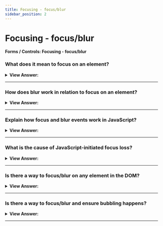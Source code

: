 ```yaml
---
title: Focusing - focus/blur
sidebar_position: 2
---
```


# Focusing - focus/blur

**Forms / Controls: Focusing - focus/blur**

<head>
  <title>Focusing - focus/blur - JavaScript Interview Questions & Answers</title>
  <meta charSet="utf-8" />
</head>

### What does it mean to focus on an element?

<details>
  <summary><strong>View Answer:</strong></summary>
  <div>
  <div><strong>Interview Response:</strong> An element receives the focus when the user either clicks on it or uses the Tab key on the keyboard. There is also an autofocus HTML attribute that puts the focus onto an element by default when a page loads and other means of getting the focus. Focusing on an element generally means: “prepare to accept the data here”, so that is the moment when we can run the code to initialize the required functionality.
    </div>
  </div>
</details>

---

### How does blur work in relation to focus on an element?

<details>
  <summary><strong>View Answer:</strong></summary>
  <div>
  <div><strong>Interview Response:</strong> The moment of losing the focus results in a blur. That is when a user clicks somewhere else or presses Tab to go to the next form field, or there are other means as well. Losing the focus generally means: “the data has been entered”, so we can run the code to check it or even to save it to the server and so on.
    </div>
  </div>
</details>

---

### Explain how focus and blur events work in JavaScript?

<details>
  <summary><strong>View Answer:</strong></summary>
  <div>
  <div><strong>Interview Response:</strong> The focus event is called on focusing, and blur when the element loses the focus. A common approach is a blur handler checking if a field has been entered correctly after the focus event. You can use the focus handler to hide validation error. Modern HTML allows us to do many validations using input attributes: required, pattern and so on. And sometimes they are just what we need. JavaScript can be used when we want more flexibility. Also we could automatically send the changed value to the server if it’s correct.
    </div><br />
  <div><strong className="codeExample">Code Example:</strong><br /><br />

  <div></div>

```html
<style>
  .invalid {
    border-color: red;
  }
  #error {
    color: red;
  }
</style>

Your email please: <input type="email" id="input" />

<div id="error"></div>

<script>
  input.onblur = function () {
    if (!input.value.includes('@')) {
      // not email
      input.classList.add('invalid');
      error.innerHTML = 'Please enter a correct email.';
    }
  };

  input.onfocus = function () {
    if (this.classList.contains('invalid')) {
      // remove the "error" indication, because the user wants to re-enter something
      this.classList.remove('invalid');
      error.innerHTML = '';
    }
  };
</script>
```

  </div>
  </div>
</details>

---

### What is the cause of JavaScript-initiated focus loss?

<details>
  <summary><strong>View Answer:</strong></summary>
  <div>
  <div><strong>Interview Response:</strong> A focus loss can occur for many reasons. One of them is when the visitor clicks somewhere else. But also, JavaScript itself may cause it. An alert moves focus to itself, so it causes the focus loss at the element (blur event), and when the alert is dismissed, the focus comes back (focus event). If an element is removed from DOM, then it also causes the focus loss. If it is reinserted later, then the focus does not return. These features sometimes cause focus/blur handlers to misbehave – to trigger when they are not needed. The best recipe is to be careful when using these events. If we want to track user-initiated focus-loss, then we should avoid causing it ourselves.
    </div>
  </div>
</details>

---

### Is there a way to focus/blur on any element in the DOM?

<details>
  <summary><strong>View Answer:</strong></summary>
  <div>
  <div><strong>Interview Response:</strong> Any element becomes focusable if it has tabindex. The value of the attribute is the order number of the element when Tab (or something like that) is used to switch between them.</div><br />
  <div><strong>Technical Response:</strong> By default, many elements do not support focusing. The list varies a bit between browsers, but one thing is always correct: focus/blur support is guaranteed for elements that a visitor can interact with: &#8249;button&#8250;, &#8249;input&#8250;, &#8249;select&#8250;, &#8249;a&#8250; and so on. On the other hand, elements that exist to format something, such as &#8249;div&#8250;, &#8249;span&#8250;, &#8249;table&#8250; – are un-focusable by default. The method `elem.focus()` doesn’t work on them, and focus/blur events are never triggered. Any element becomes focusable if it has tabindex. The value of the attribute is the order number of the element when Tab (or something like that) is used to switch between them.
  </div><br />
  <div><strong className="codeExample">Code Example:</strong><br /><br />

  <div></div>

```html
<!-- Click the first item and press Tab. -->
<ul>
  <li tabindex="1">One</li>
  <li tabindex="0">Zero</li>
  <li tabindex="2">Two</li>
  <li tabindex="-1">Minus one</li>
</ul>

<style>
  li {
    cursor: pointer;
  }
  :focus {
    outline: 1px dashed green;
  }
</style>
```

  </div>
  </div>
</details>

---

### Is there a way to focus/blur and ensure bubbling happens?

<details>
  <summary><strong>View Answer:</strong></summary>
  <div>
  <div><strong>Interview Response:</strong> Yes, there are two approaches we can use to ensure bubbling. First, there is a funny historical feature: focus/blur do not bubble up but propagate down on the capturing phase. Second, there are focusin and focusout events – the same as focus/blur, but they bubble. Note that they must be assigned using elem.addEventListener, not on&#8249;event&#8250;.
    </div><br />
  <div><strong className="codeExample">Code Example:</strong><br /><br />

  <div></div>

```html
<form id="form">
  <input type="text" name="name" value="Name" />
  <input type="text" name="surname" value="Surname" />
</form>

<style>
  .focused {
    outline: 1px solid red;
  }
</style>

<script>
  form.addEventListener('focusin', () => form.classList.add('focused'));
  form.addEventListener('focusout', () => form.classList.remove('focused'));
</script>
```

  </div>
  </div>
</details>

---
